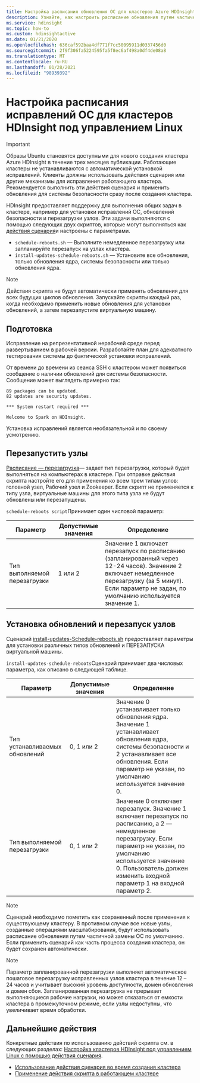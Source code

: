 ```yaml
---
title: Настройка расписания обновления ОС для кластеров Azure HDInsight
description: Узнайте, как настроить расписание обновления путем частичной замены ОС для кластеров HDInsight.
ms.service: hdinsight
ms.topic: how-to
ms.custom: hdinsightactive
ms.date: 01/21/2020
ms.openlocfilehash: 636caf592baa4df771f7cc50095911d0337456d0
ms.sourcegitcommit: 2f9f306fa5224595fa5f8ec6af498a0df4de08a8
ms.translationtype: MT
ms.contentlocale: ru-RU
ms.lasthandoff: 01/28/2021
ms.locfileid: "98939392"
---
```

# <a name="configure-the-os-patching-schedule-for-linux-based-hdinsight-clusters"></a>Настройка расписания исправлений ОС для кластеров HDInsight под управлением Linux

> [!IMPORTANT]
> Образы Ubuntu становятся доступными для нового создания кластера Azure HDInsight в течение трех месяцев публикации. Работающие кластеры не устанавливаются с автоматической установкой исправлений. Клиенты должны использовать действия сценария или другие механизмы для исправления работающего кластера. Рекомендуется выполнить эти действия сценария и применить обновления для системы безопасности сразу после создания кластера.

HDInsight предоставляет поддержку для выполнения общих задач в кластере, например для установки исправлений ОС, обновлений безопасности и перезагрузки узлов. Эти задачи выполняются с помощью следующих двух скриптов, которые могут выполняться как [действия сценария](hdinsight-hadoop-customize-cluster-linux.md)и настроены с параметрами.

- `schedule-reboots.sh` — Выполните немедленное перезагрузку или запланируйте перезапуск на узлах кластера.
- `install-updates-schedule-reboots.sh` — Установите все обновления, только обновления ядра, системы безопасности или только обновления ядра.

> [!NOTE]  
> Действия скрипта не будут автоматически применять обновления для всех будущих циклов обновления. Запускайте скрипты каждый раз, когда необходимо применить новые обновления для установки обновлений, а затем перезапустите виртуальную машину.

## <a name="preparation"></a>Подготовка

Исправление на репрезентативной нерабочей среде перед развертыванием в рабочей версии. Разработайте план для адекватного тестирования системы до фактической установки исправлений.

От времени до времени из сеанса SSH с кластером может появиться сообщение о наличии обновлений для системы безопасности. Сообщение может выглядеть примерно так:

```
89 packages can be updated.
82 updates are security updates.

*** System restart required ***

Welcome to Spark on HDInsight.

```

Установка исправлений является необязательной и по своему усмотрению.

## <a name="restart-nodes"></a>Перезапустить узлы
  
[Расписание — перезагрузка](https://hdiconfigactions.blob.core.windows.net/linuxospatchingrebootconfigv02/schedule-reboots.sh)— задает тип перезагрузки, который будет выполняться на компьютерах в кластере. При отправке действия скрипта настройте его для применения ко всем трем типам узлов: головной узел, Рабочий узел и Zookeeper. Если скрипт не применяется к типу узла, виртуальные машины для этого типа узла не будут обновлены или перезапущены.

`schedule-reboots script`Принимает один числовой параметр:

| Параметр | Допустимые значения | Определение |
| --- | --- | --- |
| Тип выполняемой перезагрузки | 1 или 2 | Значение 1 включает перезапуск по расписанию (запланированный через 12-24 часов). Значение 2 включает немедленное перезагрузку (за 5 минут). Если параметр не задан, по умолчанию используется значение 1. |  

## <a name="install-updates-and-restart-nodes"></a>Установка обновлений и перезапуск узлов

Сценарий [install-updates-Schedule-reboots.sh](https://hdiconfigactions.blob.core.windows.net/linuxospatchingrebootconfigv02/install-updates-schedule-reboots.sh) предоставляет параметры для установки различных типов обновлений и ПЕРЕЗАПУСКА виртуальной машины.

`install-updates-schedule-reboots`Сценарий принимает два числовых параметра, как описано в следующей таблице.

| Параметр | Допустимые значения | Определение |
| --- | --- | --- |
| Тип устанавливаемых обновлений | 0, 1 или 2 | Значение 0 устанавливает только обновления ядра. Значение 1 устанавливает обновления ядра, системы безопасности и 2 устанавливает все обновления. Если параметр не указан, по умолчанию используется значение 0. |
| Тип выполняемой перезагрузки | 0, 1 или 2 | Значение 0 отключает перезапуск. Значение 1 включает перезапуск по расписанию, а 2 — немедленное перезагрузку. Если параметр не указан, по умолчанию используется значение 0. Пользователь должен изменить входной параметр 1 на входной параметр 2. |

> [!NOTE]
> Сценарий необходимо пометить как сохраненный после применения к существующему кластеру. В противном случае все новые узлы, созданные операциями масштабирования, будут использовать расписание обновления путем частичной замены ОС по умолчанию. Если применить сценарий как часть процесса создания кластера, он будет сохранен автоматически.

> [!NOTE]
> Параметр запланированной перезагрузки выполняет автоматическое пошаговое перезагрузку исправленных узлов кластера в течение 12 – 24 часов и учитывает высокий уровень доступности, домен обновления и домен сбоя. Запланированная перезагрузка не прерывает выполняющиеся рабочие нагрузки, но может отказаться от емкости кластера в промежуточном режиме, если узлы недоступны, что увеличивает время обработки. 

## <a name="next-steps"></a>Дальнейшие действия

Конкретные действия по использованию действий скрипта см. в следующих разделах: [Настройка кластеров HDInsight под управлением Linux с помощью действия сценария](hdinsight-hadoop-customize-cluster-linux.md).

- [Использование действия сценария во время создания кластера](hdinsight-hadoop-customize-cluster-linux.md#script-action-during-cluster-creation)
- [Применение действия скрипта в работающем кластере](hdinsight-hadoop-customize-cluster-linux.md#script-action-to-a-running-cluster)
